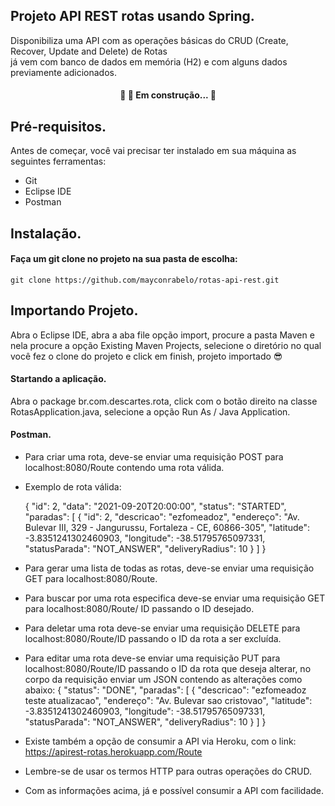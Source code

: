 ## Projeto API REST rotas usando Spring.
Disponibiliza uma API com as operações básicas do CRUD (Create, Recover, Update and Delete) de Rotas<br> 
já vem com banco de dados em memória (H2) e com alguns dados previamente adicionados.<br>


<h4 align="center"> 
	🚧 🚀 Em construção...  🚧
</h4>


## Pré-requisitos.

Antes de começar, você vai precisar ter instalado em sua máquina as seguintes ferramentas:

+ Git<br>
+ Eclipse IDE<br>
+ Postman<br>


## Instalação.

#### Faça um git clone no projeto na sua pasta de escolha:

    git clone https://github.com/mayconrabelo/rotas-api-rest.git

## Importando Projeto.
    
Abra o Eclipse IDE, abra a aba file opção import, procure a pasta Maven e nela procure a opção Existing Maven Projects,
selecione o diretório no qual você fez o clone do projeto e click em finish, projeto importado 😎<br>

#### Startando a aplicação.

Abra o package br.com.descartes.rota, click com o botão direito na classe RotasApplication.java, selecione a opção Run As / Java Application.

#### Postman.

  - Para criar uma rota, deve-se enviar uma requisição POST para localhost:8080/Route contendo uma rota válida.
  - Exemplo de rota válida:
  
      {
        "id": 2,
        "data": "2021-09-20T20:00:00",
        "status": "STARTED",
        "paradas": [
            {
                "id": 2,
                "descricao": "ezfomeadoz",
                "endereço": "Av. Bulevar Ⅲ, 329 - Jangurussu, Fortaleza - CE, 60866-305",
                "latitude": -3.8351241302460903,
                "longitude": -38.51795765097331,
                "statusParada": "NOT_ANSWER",
                "deliveryRadius": 10
            }
        ]
      }
      
      
  - Para gerar uma lista de todas as rotas, deve-se enviar uma requisição GET para localhost:8080/Route.
  - Para buscar por uma rota especifica deve-se enviar uma requisição GET para localhost:8080/Route/ ID passando o ID desejado.
  - Para deletar uma rota deve-se enviar uma requisição DELETE para localhost:8080/Route/ID passando o ID da rota a ser excluída.
  - Para editar uma rota deve-se enviar uma requisição PUT para localhost:8080/Route/ID passando o ID da rota que deseja alterar, no corpo da requisição enviar um JSON contendo as alterações como abaixo:
	{
	    "status": "DONE",
	    "paradas": [
		{
		    "descricao": "ezfomeadoz teste atualizacao",
		    "endereço": "Av. Bulevar sao cristovao",
		    "latitude": -3.8351241302460903,
		    "longitude": -38.51795765097331,
		    "statusParada": "NOT_ANSWER",
		    "deliveryRadius": 10
		}
	    ]
	}

  
  - Existe também a opção de consumir a API via Heroku, com o link: https://apirest-rotas.herokuapp.com/Route 
  - Lembre-se de usar os termos HTTP para outras operações do CRUD. 
  - Com as informações acima, já e possível consumir a API com facilidade.
